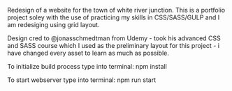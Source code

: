 Redesign of a website for the town of white river junction. This is a portfolio project soley with the use of practicing my skills in CSS/SASS/GULP and I am redesiging using grid layout.

Design cred to @jonasschmedtman from Udemy - took his advanced CSS and SASS course which I used as the preliminary layout for this project - i have changed every asset to learn as much as possible.

To initialize build process type into terminal: npm install

To start webserver type into terminal: npm run start
